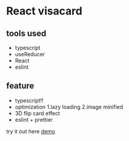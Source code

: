# React visacard

## tools used

- typescript
- useReducer
- React
- eslint

## feature

- typescript!!
- optimization
  1.lazy loading
  2.image minified
- 3D flip card effect
- eslint + prettier

try it out here [demo](https://determined-shaw-43dde8.netlify.app/)
